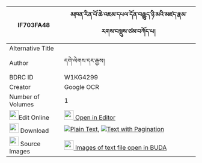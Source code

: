|IF703FA48|མཁན་རིན་པོ་ཆེ་འཇམ་དཔལ་དོན་བརྒྱུད་ཉི་མའི་མཛད་རྣམ་རགས་བསྡུས་ཙམ་བཀོད་པ། 
| --- | --- 
|Alternative Title |
|Author| དགེ་ལེགས་དར་རྒྱས།
|BDRC ID | W1KG4299
|Creator | Google OCR
|Number of Volumes| 1
|<img width="25" src="https://img.icons8.com/color/25/000000/edit-property.png">Edit Online| [<img width="25" src="https://avatars.githubusercontent.com/u/45091458?s=200&v=4"> Open in Editor](http://editor.openpecha.org/IF703FA48)
|<img width="25" src="https://img.icons8.com/fluent/48/000000/download-2.png"/>  Download | [![](https://img.icons8.com/color/20/000000/txt.png)Plain Text](https://github.com/Openpecha/IF703FA48/releases/download/v1/khen_rinpoche_jampal_don_gyu_n_plain_IF703FA48.zip), [![](https://img.icons8.com/color/20/000000/txt.png)Text with Pagination](https://github.com/Openpecha/IF703FA48/releases/download/v1/khen_rinpoche_jampal_don_gyu_n_pages_IF703FA48.zip)
|<img width="25" src="https://img.icons8.com/plasticine/100/000000/pictures-folder.png"/>  Source Images | [<img width="25" src="https://library.bdrc.io/icons/BUDA-small.svg"> Images of text file open in BUDA](https://library.bdrc.io/show/bdr:W1KG4299)